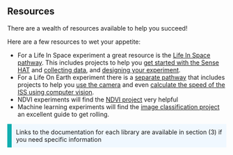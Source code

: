 ## Resources

There are a wealth of resources available to help you succeed! 

Here are a few resources to wet your appetite:

- For a Life In Space experiment a great resource is the [Life In Space pathway](https://projects.raspberrypi.org/en/pathways/life-in-space). This includes projects to help you [get started with the Sense HAT](https://projects.raspberrypi.org/en/projects/getting-started-with-the-sense-hat/3) and [collecting data](https://projects.raspberrypi.org/en/projects/sense-hat-data-logger/4), and [designing your experiment](https://projects.raspberrypi.org/en/projects/experiment-design/3).
- For a Life On Earth experiment there is a [separate pathway](https://projects.raspberrypi.org/en/pathways/life-on-earth) that includes projects to help you [use the camera](https://projects.raspberrypi.org/en/projects/getting-started-with-picamera/6) and even [calculate the speed of the ISS using computer vision](https://projects.raspberrypi.org/en/projects/astropi-iss-speed/5).
- NDVI experiments will find the [NDVI project](https://projects.raspberrypi.org/en/projects/astropi-ndvi) very helpful
- Machine learning experiments will find the [image classification project](https://projects.raspberrypi.org/en/projects/image-id-coral) an excellent guide to get rolling.


<p style="border-left: solid; border-width:10px; border-color: #0faeb0; background-color: aliceblue; padding: 10px;">
Links to the documentation for each library are available in section (3) if you need specific information
</p>
